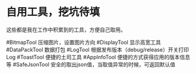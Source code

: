 自用工具，挖坑待填
==================
这些都是我在工作中积累到的工具，方便自己取用。<p>
#BitmapTool
压缩图片，设置图片方向
#DisplayTool
显示高宽工具
#DataPackTool
数据打包
#LogTool
根据发布版本（debug/release）开关打印Log
#ToastTool
便捷的土司工具
#AppInfoTool
便捷的方式获得应用的版本信息等
#SafeJsonTool
安全的取出json值，当取值异常的时候，可返回默认值
